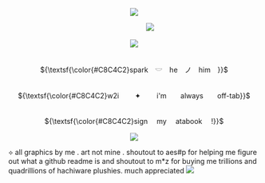 <p align="center"> 
    <img src="https://file.garden/ZvCqhdy8jhQoAZIQ/Untitled1360_20250101094516.png"/>

‎ ‎ ‎‎‎ ‎ ‎ ‎‎ ‎ ‎‎ ‎‎ ‎ ‎ ‎ ‎‎ ‎ ‎‎ ‎ ‎ ‎ ‎  ‎‎ ‎‎‎ ‎ ‎ ‎ ‎  ‎‎ ‎‎ ‎‎ ‎ ‎ ‎ ‎ ‎ ‎ ‎‎ ‎ ‎‎ ‎ ‎ ‎ ‎ ‎ ‎ ‎ ‎ ‎‎ ‎ ‎ ‎ ‎ ‎ ‎ ‎‎ ‎ ‎  ‎ ‎ ‎ ‎ ‎‎ ‎ ‎ ‎ ‎‎ ‎ ‎ ‎ ‎ ‎ ‎ ‎‎ ‎ ‎ ‎ ‎ ‎ ‎ ‎‎ ‎ ‎ ‎ ‎ ‎ ‎ ‎ ‎ ‎‎ ‎ ‎ ‎ ‎ ‎ ‎ ‎‎ ‎ ‎ ‎ ‎ ‎ ‎ ‎ ‎ ‎  ‎‎ ‎ ‎ ‎ ‎ ‎ ‎ ‎‎ ‎ ‎ ‎ ‎![](https://komarev.com/ghpvc/?username=gumbawll&label=★&color=463F3A)

<p align="center"> 
    <img src="https://file.garden/ZvCqhdy8jhQoAZIQ/IMG_2044.png"/>
<p align="center">  


    



<p align="center">
   <br> ${\textsf{\color{#C8C4C2}spark　𓎟　he　ノ　him　}}$ 
 <br>

 <p align="center">
   <br> ${\textsf{\color{#C8C4C2}w2i　　 ✦　　 i'm　　always　　off-tab}}$ 
 <br>

 <p align="center">
   <br> ${\textsf{\color{#C8C4C2}sign 　my 　atabook 　!‬}}$ 
 <br>

<p align="center"> <img src="https://file.garden/ZvCqhdy8jhQoAZIQ/Untitled1360_20250101095551.png"/>

⟡ all graphics by me . art not mine . shoutout to aes#p for helping me figure out what a github readme is and shoutout to m*z for buying me trillions and quadrillions of hachiware plushies. much appreciated ![](https://64.media.tumblr.com/64b796fb21b47aaec7ed8f5860710e7a/e92e724d08501b36-a2/s75x75_c1/dbc8958ff913efdf4d6bce596b497ea140c95e31.gifv)


  
